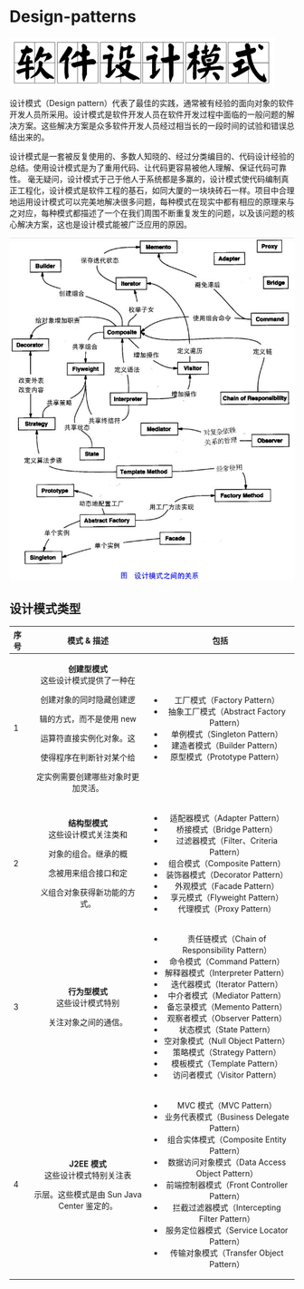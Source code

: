# Design-patterns

![](.gitbook/assets/image.png)

设计模式（Design pattern）代表了最佳的实践，通常被有经验的面向对象的软件开发人员所采用。设计模式是软件开发人员在软件开发过程中面临的一般问题的解决方案。这些解决方案是众多软件开发人员经过相当长的一段时间的试验和错误总结出来的。

设计模式是一套被反复使用的、多数人知晓的、经过分类编目的、代码设计经验的总结。使用设计模式是为了重用代码、让代码更容易被他人理解、保证代码可靠性。 毫无疑问，设计模式于己于他人于系统都是多赢的，设计模式使代码编制真正工程化，设计模式是软件工程的基石，如同大厦的一块块砖石一样。项目中合理地运用设计模式可以完美地解决很多问题，每种模式在现实中都有相应的原理来与之对应，每种模式都描述了一个在我们周围不断重复发生的问题，以及该问题的核心解决方案，这也是设计模式能被广泛应用的原因。

![](.gitbook/assets/image%20%281%29.png)

## 设计模式类型

<table>
  <thead>
    <tr>
      <th style="text-align:left">&#x5E8F;&#x53F7;</th>
      <th style="text-align:center">&#x6A21;&#x5F0F; &amp; &#x63CF;&#x8FF0;</th>
      <th style="text-align:center">&#x5305;&#x62EC;</th>
    </tr>
  </thead>
  <tbody>
    <tr>
      <td style="text-align:left">1</td>
      <td style="text-align:center">
        <p><b>&#x521B;&#x5EFA;&#x578B;&#x6A21;&#x5F0F;</b>
          <br />&#x8FD9;&#x4E9B;&#x8BBE;&#x8BA1;&#x6A21;&#x5F0F;&#x63D0;&#x4F9B;&#x4E86;&#x4E00;&#x79CD;&#x5728;</p>
        <p>&#x521B;&#x5EFA;&#x5BF9;&#x8C61;&#x7684;&#x540C;&#x65F6;&#x9690;&#x85CF;&#x521B;&#x5EFA;&#x903B;</p>
        <p>&#x8F91;&#x7684;&#x65B9;&#x5F0F;&#xFF0C;&#x800C;&#x4E0D;&#x662F;&#x4F7F;&#x7528;
          new</p>
        <p>&#x8FD0;&#x7B97;&#x7B26;&#x76F4;&#x63A5;&#x5B9E;&#x4F8B;&#x5316;&#x5BF9;&#x8C61;&#x3002;&#x8FD9;</p>
        <p>&#x4F7F;&#x5F97;&#x7A0B;&#x5E8F;&#x5728;&#x5224;&#x65AD;&#x9488;&#x5BF9;&#x67D0;&#x4E2A;&#x7ED9;</p>
        <p>&#x5B9A;&#x5B9E;&#x4F8B;&#x9700;&#x8981;&#x521B;&#x5EFA;&#x54EA;&#x4E9B;&#x5BF9;&#x8C61;&#x65F6;&#x66F4;&#x52A0;&#x7075;&#x6D3B;&#x3002;</p>
      </td>
      <td style="text-align:center">
        <ul>
          <li>&#x5DE5;&#x5382;&#x6A21;&#x5F0F;&#xFF08;Factory Pattern&#xFF09;</li>
          <li>&#x62BD;&#x8C61;&#x5DE5;&#x5382;&#x6A21;&#x5F0F;&#xFF08;Abstract Factory
            Pattern&#xFF09;</li>
          <li>&#x5355;&#x4F8B;&#x6A21;&#x5F0F;&#xFF08;Singleton Pattern&#xFF09;</li>
          <li>&#x5EFA;&#x9020;&#x8005;&#x6A21;&#x5F0F;&#xFF08;Builder Pattern&#xFF09;</li>
          <li>&#x539F;&#x578B;&#x6A21;&#x5F0F;&#xFF08;Prototype Pattern&#xFF09;</li>
        </ul>
      </td>
    </tr>
    <tr>
      <td style="text-align:left">2</td>
      <td style="text-align:center">
        <p><b>&#x7ED3;&#x6784;&#x578B;&#x6A21;&#x5F0F;</b>
          <br />&#x8FD9;&#x4E9B;&#x8BBE;&#x8BA1;&#x6A21;&#x5F0F;&#x5173;&#x6CE8;&#x7C7B;&#x548C;</p>
        <p>&#x5BF9;&#x8C61;&#x7684;&#x7EC4;&#x5408;&#x3002;&#x7EE7;&#x627F;&#x7684;&#x6982;</p>
        <p>&#x5FF5;&#x88AB;&#x7528;&#x6765;&#x7EC4;&#x5408;&#x63A5;&#x53E3;&#x548C;&#x5B9A;</p>
        <p>&#x4E49;&#x7EC4;&#x5408;&#x5BF9;&#x8C61;&#x83B7;&#x5F97;&#x65B0;&#x529F;&#x80FD;&#x7684;&#x65B9;&#x5F0F;&#x3002;</p>
      </td>
      <td style="text-align:center">
        <ul>
          <li>&#x9002;&#x914D;&#x5668;&#x6A21;&#x5F0F;&#xFF08;Adapter Pattern&#xFF09;</li>
          <li>&#x6865;&#x63A5;&#x6A21;&#x5F0F;&#xFF08;Bridge Pattern&#xFF09;</li>
          <li>&#x8FC7;&#x6EE4;&#x5668;&#x6A21;&#x5F0F;&#xFF08;Filter&#x3001;Criteria
            Pattern&#xFF09;</li>
          <li>&#x7EC4;&#x5408;&#x6A21;&#x5F0F;&#xFF08;Composite Pattern&#xFF09;</li>
          <li>&#x88C5;&#x9970;&#x5668;&#x6A21;&#x5F0F;&#xFF08;Decorator Pattern&#xFF09;</li>
          <li>&#x5916;&#x89C2;&#x6A21;&#x5F0F;&#xFF08;Facade Pattern&#xFF09;</li>
          <li>&#x4EAB;&#x5143;&#x6A21;&#x5F0F;&#xFF08;Flyweight Pattern&#xFF09;</li>
          <li>&#x4EE3;&#x7406;&#x6A21;&#x5F0F;&#xFF08;Proxy Pattern&#xFF09;</li>
        </ul>
      </td>
    </tr>
    <tr>
      <td style="text-align:left">3</td>
      <td style="text-align:center">
        <p><b>&#x884C;&#x4E3A;&#x578B;&#x6A21;&#x5F0F;</b>
          <br />&#x8FD9;&#x4E9B;&#x8BBE;&#x8BA1;&#x6A21;&#x5F0F;&#x7279;&#x522B;</p>
        <p>&#x5173;&#x6CE8;&#x5BF9;&#x8C61;&#x4E4B;&#x95F4;&#x7684;&#x901A;&#x4FE1;&#x3002;</p>
      </td>
      <td style="text-align:center">
        <ul>
          <li>&#x8D23;&#x4EFB;&#x94FE;&#x6A21;&#x5F0F;&#xFF08;Chain of Responsibility
            Pattern&#xFF09;</li>
          <li>&#x547D;&#x4EE4;&#x6A21;&#x5F0F;&#xFF08;Command Pattern&#xFF09;</li>
          <li>&#x89E3;&#x91CA;&#x5668;&#x6A21;&#x5F0F;&#xFF08;Interpreter Pattern&#xFF09;</li>
          <li>&#x8FED;&#x4EE3;&#x5668;&#x6A21;&#x5F0F;&#xFF08;Iterator Pattern&#xFF09;</li>
          <li>&#x4E2D;&#x4ECB;&#x8005;&#x6A21;&#x5F0F;&#xFF08;Mediator Pattern&#xFF09;</li>
          <li>&#x5907;&#x5FD8;&#x5F55;&#x6A21;&#x5F0F;&#xFF08;Memento Pattern&#xFF09;</li>
          <li>&#x89C2;&#x5BDF;&#x8005;&#x6A21;&#x5F0F;&#xFF08;Observer Pattern&#xFF09;</li>
          <li>&#x72B6;&#x6001;&#x6A21;&#x5F0F;&#xFF08;State Pattern&#xFF09;</li>
          <li>&#x7A7A;&#x5BF9;&#x8C61;&#x6A21;&#x5F0F;&#xFF08;Null Object Pattern&#xFF09;</li>
          <li>&#x7B56;&#x7565;&#x6A21;&#x5F0F;&#xFF08;Strategy Pattern&#xFF09;</li>
          <li>&#x6A21;&#x677F;&#x6A21;&#x5F0F;&#xFF08;Template Pattern&#xFF09;</li>
          <li>&#x8BBF;&#x95EE;&#x8005;&#x6A21;&#x5F0F;&#xFF08;Visitor Pattern&#xFF09;</li>
        </ul>
      </td>
    </tr>
    <tr>
      <td style="text-align:left">4</td>
      <td style="text-align:center">
        <p><b>J2EE &#x6A21;&#x5F0F;</b>
          <br />&#x8FD9;&#x4E9B;&#x8BBE;&#x8BA1;&#x6A21;&#x5F0F;&#x7279;&#x522B;&#x5173;&#x6CE8;&#x8868;</p>
        <p>&#x793A;&#x5C42;&#x3002;&#x8FD9;&#x4E9B;&#x6A21;&#x5F0F;&#x662F;&#x7531;
          Sun Java Center &#x9274;&#x5B9A;&#x7684;&#x3002;</p>
      </td>
      <td style="text-align:center">
        <ul>
          <li>MVC &#x6A21;&#x5F0F;&#xFF08;MVC Pattern&#xFF09;</li>
          <li>&#x4E1A;&#x52A1;&#x4EE3;&#x8868;&#x6A21;&#x5F0F;&#xFF08;Business Delegate
            Pattern&#xFF09;</li>
          <li>&#x7EC4;&#x5408;&#x5B9E;&#x4F53;&#x6A21;&#x5F0F;&#xFF08;Composite Entity
            Pattern&#xFF09;</li>
          <li>&#x6570;&#x636E;&#x8BBF;&#x95EE;&#x5BF9;&#x8C61;&#x6A21;&#x5F0F;&#xFF08;Data
            Access Object Pattern&#xFF09;</li>
          <li>&#x524D;&#x7AEF;&#x63A7;&#x5236;&#x5668;&#x6A21;&#x5F0F;&#xFF08;Front
            Controller Pattern&#xFF09;</li>
          <li>&#x62E6;&#x622A;&#x8FC7;&#x6EE4;&#x5668;&#x6A21;&#x5F0F;&#xFF08;Intercepting
            Filter Pattern&#xFF09;</li>
          <li>&#x670D;&#x52A1;&#x5B9A;&#x4F4D;&#x5668;&#x6A21;&#x5F0F;&#xFF08;Service
            Locator Pattern&#xFF09;</li>
          <li>&#x4F20;&#x8F93;&#x5BF9;&#x8C61;&#x6A21;&#x5F0F;&#xFF08;Transfer Object
            Pattern&#xFF09;</li>
        </ul>
      </td>
    </tr>
  </tbody>
</table>

